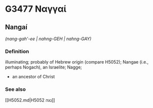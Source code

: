 # G3477 Ναγγαί

## Nangaí

_(nang-gah'-ee | nahng-GEH | nahng-GAY)_

### Definition

illuminating; probably of Hebrew origin (compare H5052); Nangae (i.e., perhaps Nogach), an Israelite; Nagge; 

- an ancestor of Christ

### See also

[[H5052.md|H5052 נגה]]
